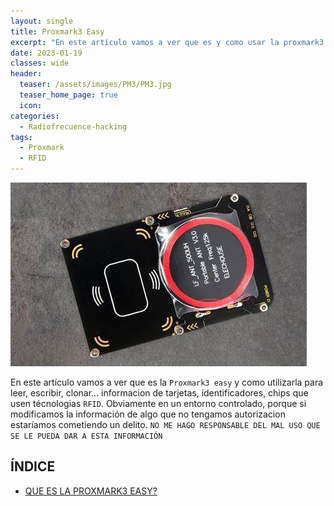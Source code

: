 ```yaml
---
layout: single
title: Proxmark3 Easy
excerpt: "En este artículo vamos a ver que es y como usar la proxmark3 easy."
date: 2023-01-19
classes: wide
header:
  teaser: /assets/images/PM3/PM3.jpg
  teaser_home_page: true
  icon: 
categories:
  - Radiofrecuence-hacking
tags:  
  - Proxmark
  - RFID
---
```


![](/assets/images/PM3/PM3.jpg)

En este artículo vamos a ver que es la `Proxmark3 easy` y como utilizarla para leer, escribir, clonar... informacion de tarjetas, identificadores, chips que usen técnologias `RFID`. Obviamente en un entorno controlado, porque si modificamos la información de algo que no tengamos autorizacion estaríamos cometiendo un delito. `NO ME HAGO RESPONSABLE DEL MAL USO QUE SE LE PUEDA DAR A ESTA INFORMACIÓN`

## ÍNDICE

- [QUE ES LA PROXMARK3 EASY?](#1)


<a id="1"></a>
